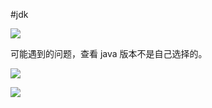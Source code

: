 #jdk


![](https://cdn.nlark.com/yuque/0/2022/png/2811836/1649766383694-c8559c00-039f-4e87-a62f-d5560faa72d3.png)


可能遇到的问题，查看 java 版本不是自己选择的。

![](https://cdn.nlark.com/yuque/0/2022/png/2811836/1649766109246-2ff1e361-07de-40ad-9996-73c3b0a4a1da.png)

![](https://cdn.nlark.com/yuque/0/2022/png/2811836/1649766503118-51b17eca-f389-4057-8a91-04b00b16c28c.png)
